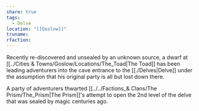 ```yaml
---
share: true
tags:
  - Delve
location: "[[Goslow]]"
truname: 
rfaction: 
---
```


Recently re-discovered and unsealed by an unknown source, a dwarf at [[../Cities & Towns/Goslow/Locations/The_Toad|The Toad]] has been leading adventurers into the cave entrance to the [[./Delves|Delve]] under the assumption that his original party is all but lost down there. 

A party of adventurers thwarted [[../../Factions_& Clans/The Prism/The_Prism|The Prism]]'s attempt to open the 2nd level of the delve that was sealed by magic centuries ago.